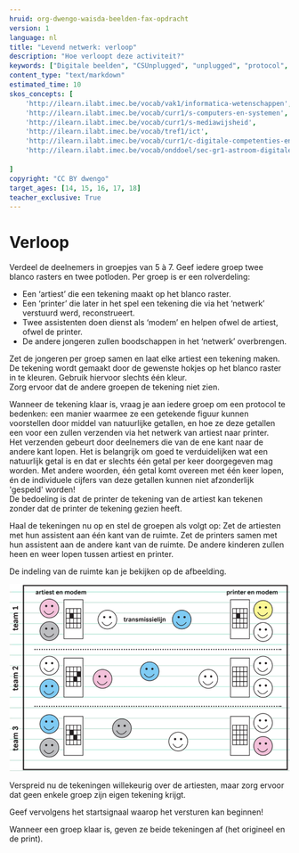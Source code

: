 ```yaml
---
hruid: org-dwengo-waisda-beelden-fax-opdracht
version: 1
language: nl
title: "Levend netwerk: verloop"
description: "Hoe verloopt deze activiteit?"
keywords: ["Digitale beelden", "CSUnplugged", "unplugged", "protocol", "netwerken", "ecodering", "materiaal"]
content_type: "text/markdown"
estimated_time: 10
skos_concepts: [
    'http://ilearn.ilabt.imec.be/vocab/vak1/informatica-wetenschappen', 
    'http://ilearn.ilabt.imec.be/vocab/curr1/s-computers-en-systemen',
    'http://ilearn.ilabt.imec.be/vocab/curr1/s-mediawijsheid',
    'http://ilearn.ilabt.imec.be/vocab/tref1/ict',
    'http://ilearn.ilabt.imec.be/vocab/curr1/c-digitale-competenties-en-mediawijsheid',
    'http://ilearn.ilabt.imec.be/vocab/onddoel/sec-gr1-astroom-digitale-competenties-en-mediawijsheid-4.5',

]
copyright: "CC BY dwengo"
target_ages: [14, 15, 16, 17, 18]
teacher_exclusive: True
---
```


# Verloop

Verdeel de deelnemers in groepjes van 5 à 7. Geef iedere groep twee blanco rasters en twee potloden. Per groep is er een rolverdeling:
* Een ‘artiest’ die een tekening maakt op het blanco raster.
* Een ‘printer’ die later in het spel een tekening die via het ‘netwerk’ verstuurd werd, reconstrueert.
* Twee assistenten doen dienst als ‘modem’ en helpen ofwel de artiest, ofwel de printer.
* De andere jongeren zullen boodschappen in het ‘netwerk’ overbrengen.

Zet de jongeren per groep samen en laat elke artiest een tekening maken. De tekening wordt gemaakt door de gewenste hokjes op het blanco raster in te kleuren. Gebruik hiervoor slechts één kleur.<br> Zorg ervoor dat de andere groepen de tekening niet zien.

Wanneer de tekening klaar is, vraag je aan iedere groep om een protocol te bedenken: een manier waarmee ze een getekende figuur kunnen voorstellen door middel van natuurlijke getallen, en hoe ze deze getallen een voor een zullen verzenden via het netwerk van artiest naar printer. <br>
Het verzenden gebeurt door deelnemers die van de ene kant naar de andere kant lopen. Het is belangrijk om goed te verduidelijken wat een natuurlijk getal is en dat er slechts één getal per keer doorgegeven mag worden. Met andere woorden, één getal komt overeen met één keer lopen, én de individuele cijfers van deze getallen kunnen niet afzonderlijk 'gespeld' worden!<br>
De bedoeling is dat de printer de tekening van de artiest kan tekenen zonder dat de printer de tekening gezien heeft.

Haal de tekeningen nu op en stel de groepen als volgt op: Zet de artiesten met hun assistent aan één kant van de ruimte. Zet de printers samen met hun assistent aan de andere kant van de ruimte. De andere kinderen zullen heen en weer lopen tussen artiest en printer.

De indeling van de ruimte kan je bekijken op de afbeelding.

![Voorbeeld klasopstelling activiteit.](content/fax-klasopstelling.png)

Verspreid nu de tekeningen willekeurig over de artiesten, maar zorg ervoor dat geen enkele groep zijn eigen tekening krijgt.

Geef vervolgens het startsignaal waarop het versturen kan beginnen!

Wanneer een groep klaar is, geven ze beide tekeningen af (het origineel en de print).
